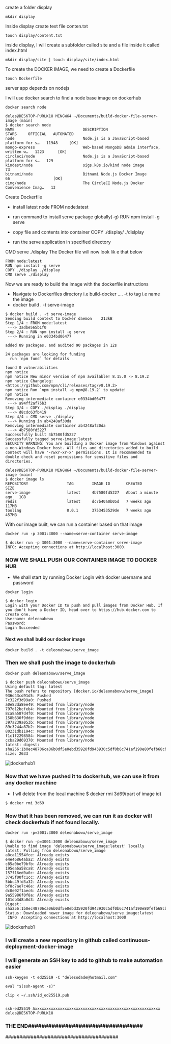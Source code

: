 create a folder display
```
mkdir display
```
Inside display create text file conten.txt
```
touch display/content.txt
```
inside display, I will create a subfolder called site and a file inside it called index.html
```
mkdir display/site | touch display/site/index.html
```

To create the DOCKER IMAGE, we need to create a Dockerfile

```
touch Dockerfile
```

server app depends on nodejs

I will use docker search to find a node base image on dockerhub
```
docker search node
```
```
deles@DESKTOP-PURLK18 MINGW64 ~/Documents/build-docker-file-server-image (main)
$ docker search node
NAME                              DESCRIPTION                                     STARS     OFFICIAL   AUTOMATED
node                              Node.js is a JavaScript-based platform for s…   11948     [OK]
mongo-express                     Web-based MongoDB admin interface, written w…   1223      [OK]
circleci/node                     Node.js is a JavaScript-based platform for s…   129
kindest/node                      sigs.k8s.io/kind node image                     73
bitnami/node                      Bitnami Node.js Docker Image                    66                   [OK]     
cimg/node                         The CircleCI Node.js Docker Convenience Imag…   13
```

Create Dockerfile
- install latest node
FROM node:latest
- run command to install serve package globally(-g)
RUN npm install -g serve
- copy file and contents into container
COPY ./display/ ./dislplay

- run the serve application in specified directory

CMD serve ./display
The Docker file will now look lik e that below 
```
FROM node:latest
RUN npm install -g serve
COPY ./display ./display
CMD serve ./display

```

Now we are ready to build the image with the dockerfile instructions

- Navigate to Dockerfiles directory i.e build-docker ....
-t to tag i.e name the image
- docker build . -t serve-image 

```
$ docker build . -t serve-image
Sending build context to Docker daemon    213kB
Step 1/4 : FROM node:latest
 ---> 3adbe565b1f0
Step 2/4 : RUN npm install -g serve
 ---> Running in e0334bd06477

added 89 packages, and audited 90 packages in 12s

24 packages are looking for funding
  run `npm fund` for details

found 0 vulnerabilities
npm notice 
npm notice New minor version of npm available! 8.15.0 -> 8.19.2        
npm notice Changelog: <https://github.com/npm/cli/releases/tag/v8.19.2>
npm notice Run `npm install -g npm@8.19.2` to update!
npm notice 
Removing intermediate container e0334bd06477
 ---> a94ff2af75b3
Step 3/4 : COPY ./display ./display
 ---> d8cdc63fb419
Step 4/4 : CMD serve ./display
 ---> Running in ab4248af30da
Removing intermediate container ab4248af30da
 ---> 4b7580fd5227
Successfully built 4b7580fd5227
Successfully tagged serve-image:latest
SECURITY WARNING: You are building a Docker image from Windows against a non-Windows Docker host. All files and directories added to build context will have '-rwxr-xr-x' permissions. It is recommended to double check and reset permissions for sensitive files and directories.

deles@DESKTOP-PURLK18 MINGW64 ~/Documents/build-docker-file-server-image (main)
$ docker image ls
REPOSITORY                 TAG        IMAGE ID       CREATED              SIZE
serve-image                latest     4b7580fd5227   About a minute ago   1GB
redis                      latest     dc7b40a0b05d   7 weeks ago          117MB
tooling                    0.0.1      3753453529de   7 weeks ago          457MB
```

With our image built, we can run a container based on that image

```
docker run -p 3001:3000 --name=serve-container serve-image
```

```
$ docker run -p 3001:3000 --name=serve-container serve-image
INFO: Accepting connections at http://localhost:3000.
```

### NOW WE SHALL PUSH OUR CONTAINER IMAGE TO DOCKER HUB

- We shall start by running Docker Login with docker username and password
```
docker login
```

```
$ docker login
Login with your Docker ID to push and pull images from Docker Hub. If you don't have a Docker ID, head over to https://hub.docker.com to create one.
Username: deleonabowu
Password: 
Login Succeeded
```

#### Next we shall build our docker image

```
docker build . -t deleonabowu/serve_image 
```

### Then we shall push the image to dockerhub

```
docker push deleonabowu/serve_image 
```
```
$ docker push deleonabowu/serve_image
Using default tag: latest
The push refers to repository [docker.io/deleonabowu/serve_image]
936d43cd91d5: Pushed
7c322f3d99a0: Pushed
a0e83da8ee49: Mounted from library/node
797d12bcfeb4: Mounted from library/node
8ca8a587d4f0: Mounted from library/node
158b630f9dde: Mounted from library/node
397a239a053b: Mounted from library/node
89c3244a87b2: Mounted from library/node
80231db1194c: Mounted from library/node
f1c1f2298584: Mounted from library/node
ccba29d69370: Mounted from library/node
latest: digest: sha256:1b0ec48706ca06b0df5e0ebd35920fd943930c5df0b6c741af190e80fefb68cb size: 2633
```

![dockerhub1](./images/dockerhub1.PNG)

### Now that we have pushed it to dockerhub, we can use it from any docker machine

- I wll delete from the local machine $ docker rmi   3d69(part of image id)
```
$ docker rmi 3d69
```
### Now that it has been removed, we can run it as docker will check dockerhub if not found locally.

```
docker run -p=3001:3000 deleonabowu/serve_image
```
```
$ docker run -p=3001:3000 deleonabowu/serve_image
Unable to find image 'deleonabowu/serve_image:latest' locally
latest: Pulling from deleonabowu/serve_image
a8ca11554fce: Already exists
e4e46864aba2: Already exists
c85a0be79bfb: Already exists
195ea6a58ca8: Already exists
157f16ed0a0c: Already exists
3745f00fc1cc: Already exists
5bbc49fd3a32: Already exists
bf8c7ae7c46e: Already exists
dc0e02f1aec6: Already exists
9a55986f0f8a: Already exists
101db3d8a0d3: Already exists
Digest: sha256:1b0ec48706ca06b0df5e0ebd35920fd943930c5df0b6c741af190e80fefb68cb
Status: Downloaded newer image for deleonabowu/serve_image:latest
 INFO  Accepting connections at http://localhost:3000
```




![dockerhub1](./images/browser1.PNG)

### I will create a new repository in github called continuous-deployment-docker-image

### I will generate an SSH key to add to github to make automation easier

```
ssh-keygen -t ed25519 -C "delesodade@hotmail.com"
```

```
eval "$(ssh-agent -s)"
```

```
clip < ~/.ssh/id_ed25519.pub
```
```

ssh-ed25519 Axxxxxxxxxxxxxxxxxxxxxxxxxxxxxxxxxxxxxxxxxxxxxxxxxxxxxxx deles@DESKTOP-PURLK18

```
### THE END##################################
########################################
